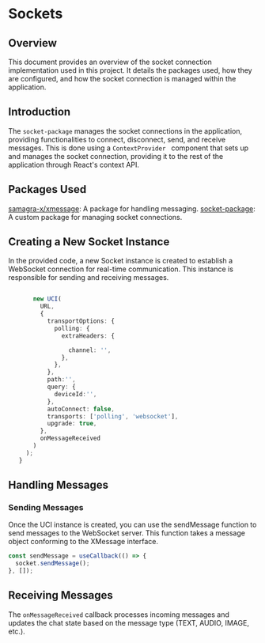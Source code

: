 # Sockets

## Overview

This document provides an overview of the socket connection implementation used in this project. It details the packages used, how they are configured, and how the socket connection is managed within the application.

## Introduction

The `socket-package` manages the socket connections in the application, providing functionalities to connect, disconnect, send, and receive messages. This is done using a `ContextProvider ` component that sets up and manages the socket connection, providing it to the rest of the application through React's context API.

## Packages Used

[samagra-x/xmessage](https://www.npmjs.com/package/@samagra-x/xmessage): A package for handling messaging.
[socket-package](https://www.npmjs.com/package/socket-package): A custom package for managing socket connections.

## Creating a New Socket Instance

In the provided code, a new Socket instance is created to establish a WebSocket connection for real-time communication. This instance is responsible for sending and receiving messages.

```typescript

       new UCI(
         URL,
         {
           transportOptions: {
             polling: {
               extraHeaders: {

                 channel: '',
               },
             },
           },
           path:'',
           query: {
             deviceId:'',
           },
           autoConnect: false,
           transports: ['polling', 'websocket'],
           upgrade: true,
         },
         onMessageReceived
       )
     );
   }

```

## Handling Messages

### Sending Messages

Once the UCI instance is created, you can use the sendMessage function to send messages to the WebSocket server. This function takes a message object conforming to the XMessage interface.

```typescript
const sendMessage = useCallback(() => {
  socket.sendMessage();
}, []);
```

## Receiving Messages

The `onMessageReceived` callback processes incoming messages and updates the chat state based on the message type (TEXT, AUDIO, IMAGE, etc.).

